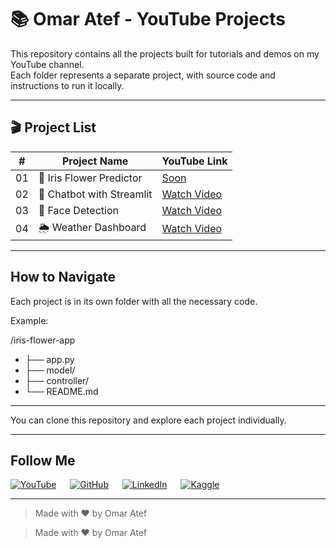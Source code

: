 # 📚 Omar Atef - YouTube Projects

This repository contains all the projects built for tutorials and demos on my YouTube channel.  
Each folder represents a separate project, with source code and instructions to run it locally.

---

## 🎬 Project List

| #   | Project Name              | YouTube Link                          |
|-----|---------------------------|----------------------------------------|
| 01  | 🌸 Iris Flower Predictor  | [Soon]() |
| 02  | 🤖 Chatbot with Streamlit | [Watch Video]() |
| 03  | 🎥 Face Detection         | [Watch Video]() |
| 04  | 🌦 Weather Dashboard     | [Watch Video]() |

---

## How to Navigate

Each project is in its own folder with all the necessary code.

Example:

/iris-flower-app
- ├── app.py
- ├── model/
- ├── controller/
- └── README.md
---
You can clone this repository and explore each project individually.

---

## Follow Me

[![YouTube](https://img.icons8.com/ios-filled/30/000000/youtube-play.png)]()
&emsp;
[![GitHub](https://img.icons8.com/ios-glyphs/30/000000/github.png)](https://github.com/o2204)
&emsp;
[![LinkedIn](https://img.icons8.com/ios-filled/30/000000/linkedin.png)](https://www.linkedin.com/in/o2204)
&emsp;
[![Kaggle](https://img.icons8.com/windows/30/000000/kaggle.png)](https://www.kaggle.com/omaratef200)

---

> Made with ❤ by Omar Atef

> Made with ❤ by Omar Atef
